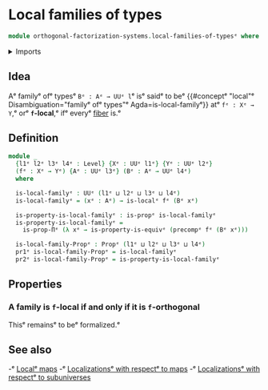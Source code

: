 # Local families of types

```agda
module orthogonal-factorization-systems.local-families-of-typesᵉ where
```

<details><summary>Imports</summary>

```agda
open import foundation.dependent-pair-typesᵉ
open import foundation.equivalencesᵉ
open import foundation.precomposition-functionsᵉ
open import foundation.propositionsᵉ
open import foundation.universe-levelsᵉ

open import orthogonal-factorization-systems.local-typesᵉ
open import orthogonal-factorization-systems.orthogonal-mapsᵉ
```

</details>

## Idea

Aᵉ familyᵉ ofᵉ typesᵉ `Bᵉ : Aᵉ → UUᵉ l`ᵉ isᵉ saidᵉ to beᵉ
{{#conceptᵉ "local"ᵉ Disambiguation="familyᵉ ofᵉ types"ᵉ Agda=is-local-familyᵉ}} atᵉ
`fᵉ : Xᵉ → Y`,ᵉ orᵉ **`f`-local**,ᵉ ifᵉ everyᵉ
[fiber](foundation-core.fibers-of-maps.mdᵉ) is.ᵉ

## Definition

```agda
module _
  {l1ᵉ l2ᵉ l3ᵉ l4ᵉ : Level} {Xᵉ : UUᵉ l1ᵉ} {Yᵉ : UUᵉ l2ᵉ}
  (fᵉ : Xᵉ → Yᵉ) {Aᵉ : UUᵉ l3ᵉ} (Bᵉ : Aᵉ → UUᵉ l4ᵉ)
  where

  is-local-familyᵉ : UUᵉ (l1ᵉ ⊔ l2ᵉ ⊔ l3ᵉ ⊔ l4ᵉ)
  is-local-familyᵉ = (xᵉ : Aᵉ) → is-localᵉ fᵉ (Bᵉ xᵉ)

  is-property-is-local-familyᵉ : is-propᵉ is-local-familyᵉ
  is-property-is-local-familyᵉ =
    is-prop-Πᵉ (λ xᵉ → is-property-is-equivᵉ (precompᵉ fᵉ (Bᵉ xᵉ)))

  is-local-family-Propᵉ : Propᵉ (l1ᵉ ⊔ l2ᵉ ⊔ l3ᵉ ⊔ l4ᵉ)
  pr1ᵉ is-local-family-Propᵉ = is-local-familyᵉ
  pr2ᵉ is-local-family-Propᵉ = is-property-is-local-familyᵉ
```

## Properties

### A family is `f`-local if and only if it is `f`-orthogonal

Thisᵉ remainsᵉ to beᵉ formalized.ᵉ

## See also

-ᵉ [Localᵉ maps](orthogonal-factorization-systems.local-maps.mdᵉ)
-ᵉ [Localizationsᵉ with respectᵉ to maps](orthogonal-factorization-systems.localizations-maps.mdᵉ)
-ᵉ [Localizationsᵉ with respectᵉ to subuniverses](orthogonal-factorization-systems.localizations-subuniverses.mdᵉ)